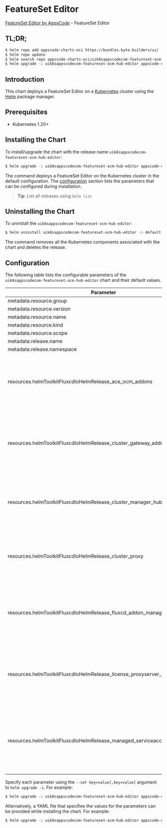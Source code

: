 # FeatureSet Editor

[FeatureSet Editor by AppsCode](https://byte.builders) - FeatureSet Editor

## TL;DR;

```bash
$ helm repo add appscode-charts-oci https://bundles.byte.builders/ui/
$ helm repo update
$ helm search repo appscode-charts-oci/uik8sappscodecom-featureset-ocm-hub-editor --version=v0.4.18
$ helm upgrade -i uik8sappscodecom-featureset-ocm-hub-editor appscode-charts-oci/uik8sappscodecom-featureset-ocm-hub-editor -n default --create-namespace --version=v0.4.18
```

## Introduction

This chart deploys a FeatureSet Editor on a [Kubernetes](http://kubernetes.io) cluster using the [Helm](https://helm.sh) package manager.

## Prerequisites

- Kubernetes 1.20+

## Installing the Chart

To install/upgrade the chart with the release name `uik8sappscodecom-featureset-ocm-hub-editor`:

```bash
$ helm upgrade -i uik8sappscodecom-featureset-ocm-hub-editor appscode-charts-oci/uik8sappscodecom-featureset-ocm-hub-editor -n default --create-namespace --version=v0.4.18
```

The command deploys a FeatureSet Editor on the Kubernetes cluster in the default configuration. The [configuration](#configuration) section lists the parameters that can be configured during installation.

> **Tip**: List all releases using `helm list`

## Uninstalling the Chart

To uninstall the `uik8sappscodecom-featureset-ocm-hub-editor`:

```bash
$ helm uninstall uik8sappscodecom-featureset-ocm-hub-editor -n default
```

The command removes all the Kubernetes components associated with the chart and deletes the release.

## Configuration

The following table lists the configurable parameters of the `uik8sappscodecom-featureset-ocm-hub-editor` chart and their default values.

|                                 Parameter                                  | Description |                                                                                                                                                                                                                                                                                                                                                                                                                                              Default                                                                                                                                                                                                                                                                                                                                                                                                                                              |
|----------------------------------------------------------------------------|-------------|---------------------------------------------------------------------------------------------------------------------------------------------------------------------------------------------------------------------------------------------------------------------------------------------------------------------------------------------------------------------------------------------------------------------------------------------------------------------------------------------------------------------------------------------------------------------------------------------------------------------------------------------------------------------------------------------------------------------------------------------------------------------------------------------------------------------------------------------------------------------------------------------------|
| metadata.resource.group                                                    |             | <code>ui.k8s.appscode.com</code>                                                                                                                                                                                                                                                                                                                                                                                                                                                                                                                                                                                                                                                                                                                                                                                                                                                                  |
| metadata.resource.version                                                  |             | <code>v1alpha1</code>                                                                                                                                                                                                                                                                                                                                                                                                                                                                                                                                                                                                                                                                                                                                                                                                                                                                             |
| metadata.resource.name                                                     |             | <code>featuresets</code>                                                                                                                                                                                                                                                                                                                                                                                                                                                                                                                                                                                                                                                                                                                                                                                                                                                                          |
| metadata.resource.kind                                                     |             | <code>FeatureSet</code>                                                                                                                                                                                                                                                                                                                                                                                                                                                                                                                                                                                                                                                                                                                                                                                                                                                                           |
| metadata.resource.scope                                                    |             | <code>Cluster</code>                                                                                                                                                                                                                                                                                                                                                                                                                                                                                                                                                                                                                                                                                                                                                                                                                                                                              |
| metadata.release.name                                                      |             | <code>RELEASE-NAME</code>                                                                                                                                                                                                                                                                                                                                                                                                                                                                                                                                                                                                                                                                                                                                                                                                                                                                         |
| metadata.release.namespace                                                 |             | <code>default</code>                                                                                                                                                                                                                                                                                                                                                                                                                                                                                                                                                                                                                                                                                                                                                                                                                                                                              |
| resources.helmToolkitFluxcdIoHelmRelease_ace_ocm_addons                    |             | <code>{"apiVersion":"helm.toolkit.fluxcd.io/v2beta2","kind":"HelmRelease","metadata":{"labels":{"ace.appscode.com/feature":"ace-ocm-addons"},"name":"ace-ocm-addons","namespace":"kubeops"},"spec":{"chart":{"spec":{"chart":"ace-ocm-addons","sourceRef":{"kind":"HelmRepository","name":"appscode-charts-oci","namespace":"kubeops"},"version":"v2023.12.5"}},"dependsOn":[{"name":"cluster-manager-hub"}],"install":{"crds":"CreateReplace","createNamespace":true,"remediation":{"retries":-1}},"interval":"5m","releaseName":"ace-ocm-addons","storageNamespace":"open-cluster-management","targetNamespace":"open-cluster-management","timeout":"30m","upgrade":{"crds":"CreateReplace","remediation":{"retries":-1}}}}</code>                                                                                                                                                              |
| resources.helmToolkitFluxcdIoHelmRelease_cluster_gateway_addon_manager     |             | <code>{"apiVersion":"helm.toolkit.fluxcd.io/v2beta2","kind":"HelmRelease","metadata":{"labels":{"ace.appscode.com/feature":"cluster-gateway-addon-manager"},"name":"cluster-gateway-addon-manager","namespace":"kubeops"},"spec":{"chart":{"spec":{"chart":"cluster-gateway-addon-manager","sourceRef":{"kind":"HelmRepository","name":"appscode-charts-oci","namespace":"kubeops"},"version":"1.4.0"}},"dependsOn":[{"name":"cluster-manager-hub"},{"name":"managed-serviceaccount"}],"install":{"crds":"CreateReplace","createNamespace":true,"remediation":{"retries":-1}},"interval":"5m","releaseName":"cluster-gateway-addon-manager","storageNamespace":"open-cluster-management","targetNamespace":"open-cluster-management","timeout":"30m","upgrade":{"crds":"CreateReplace","remediation":{"retries":-1}},"values":{"konnectivityEgress":true,"manualSecretManagement":false}}}</code> |
| resources.helmToolkitFluxcdIoHelmRelease_cluster_manager_hub               |             | <code>{"apiVersion":"helm.toolkit.fluxcd.io/v2beta2","kind":"HelmRelease","metadata":{"labels":{"ace.appscode.com/feature":"cluster-manager-hub"},"name":"cluster-manager-hub","namespace":"kubeops"},"spec":{"chart":{"spec":{"chart":"cluster-manager-hub","sourceRef":{"kind":"HelmRepository","name":"appscode-charts-oci","namespace":"kubeops"},"version":"0.1.0"}},"install":{"crds":"CreateReplace","createNamespace":true,"remediation":{"retries":-1}},"interval":"5m","releaseName":"cluster-manager-hub","storageNamespace":"open-cluster-management","targetNamespace":"open-cluster-management","timeout":"30m","upgrade":{"crds":"CreateReplace","remediation":{"retries":-1}}}}</code>                                                                                                                                                                                            |
| resources.helmToolkitFluxcdIoHelmRelease_cluster_proxy                     |             | <code>{"apiVersion":"helm.toolkit.fluxcd.io/v2beta2","kind":"HelmRelease","metadata":{"labels":{"ace.appscode.com/feature":"cluster-proxy"},"name":"cluster-proxy","namespace":"kubeops"},"spec":{"chart":{"spec":{"chart":"cluster-proxy","sourceRef":{"kind":"HelmRepository","name":"appscode-charts-oci","namespace":"kubeops"},"version":"0.3.0"}},"dependsOn":[{"name":"cluster-manager-hub"}],"install":{"crds":"CreateReplace","createNamespace":true,"remediation":{"retries":-1}},"interval":"5m","releaseName":"cluster-proxy","storageNamespace":"open-cluster-management","targetNamespace":"open-cluster-management","timeout":"30m","upgrade":{"crds":"CreateReplace","remediation":{"retries":-1}}}}</code>                                                                                                                                                                       |
| resources.helmToolkitFluxcdIoHelmRelease_fluxcd_addon_manager              |             | <code>{"apiVersion":"helm.toolkit.fluxcd.io/v2beta2","kind":"HelmRelease","metadata":{"labels":{"ace.appscode.com/feature":"fluxcd-addon-manager"},"name":"fluxcd-addon-manager","namespace":"kubeops"},"spec":{"chart":{"spec":{"chart":"fluxcd-addon-manager","sourceRef":{"kind":"HelmRepository","name":"appscode-charts-oci","namespace":"kubeops"},"version":"0.1.0"}},"dependsOn":[{"name":"cluster-manager-hub"}],"install":{"crds":"CreateReplace","createNamespace":true,"remediation":{"retries":-1}},"interval":"5m","releaseName":"fluxcd-addon-manager","storageNamespace":"open-cluster-management","targetNamespace":"open-cluster-management","timeout":"30m","upgrade":{"crds":"CreateReplace","remediation":{"retries":-1}}}}</code>                                                                                                                                           |
| resources.helmToolkitFluxcdIoHelmRelease_license_proxyserver_addon_manager |             | <code>{"apiVersion":"helm.toolkit.fluxcd.io/v2beta2","kind":"HelmRelease","metadata":{"labels":{"ace.appscode.com/feature":"license-proxyserver-addon-manager"},"name":"license-proxyserver-addon-manager","namespace":"kubeops"},"spec":{"chart":{"spec":{"chart":"license-proxyserver-addon-manager","sourceRef":{"kind":"HelmRepository","name":"appscode-charts-oci","namespace":"kubeops"},"version":"0.1.0"}},"dependsOn":[{"name":"cluster-manager-hub"}],"install":{"crds":"CreateReplace","createNamespace":true,"remediation":{"retries":-1}},"interval":"5m","releaseName":"license-proxyserver-addon-manager","storageNamespace":"open-cluster-management","targetNamespace":"open-cluster-management","timeout":"30m","upgrade":{"crds":"CreateReplace","remediation":{"retries":-1}}}}</code>                                                                                       |
| resources.helmToolkitFluxcdIoHelmRelease_managed_serviceaccount            |             | <code>{"apiVersion":"helm.toolkit.fluxcd.io/v2beta2","kind":"HelmRelease","metadata":{"labels":{"ace.appscode.com/feature":"managed-serviceaccount"},"name":"managed-serviceaccount","namespace":"kubeops"},"spec":{"chart":{"spec":{"chart":"managed-serviceaccount","sourceRef":{"kind":"HelmRepository","name":"appscode-charts-oci","namespace":"kubeops"},"version":"0.4.0"}},"dependsOn":[{"name":"cluster-manager-hub"}],"install":{"crds":"CreateReplace","createNamespace":true,"remediation":{"retries":-1}},"interval":"5m","releaseName":"managed-serviceaccount","storageNamespace":"open-cluster-management","targetNamespace":"open-cluster-management","timeout":"30m","upgrade":{"crds":"CreateReplace","remediation":{"retries":-1}}}}</code>                                                                                                                                   |


Specify each parameter using the `--set key=value[,key=value]` argument to `helm upgrade -i`. For example:

```bash
$ helm upgrade -i uik8sappscodecom-featureset-ocm-hub-editor appscode-charts-oci/uik8sappscodecom-featureset-ocm-hub-editor -n default --create-namespace --version=v0.4.18 --set metadata.resource.group=ui.k8s.appscode.com
```

Alternatively, a YAML file that specifies the values for the parameters can be provided while
installing the chart. For example:

```bash
$ helm upgrade -i uik8sappscodecom-featureset-ocm-hub-editor appscode-charts-oci/uik8sappscodecom-featureset-ocm-hub-editor -n default --create-namespace --version=v0.4.18 --values values.yaml
```
